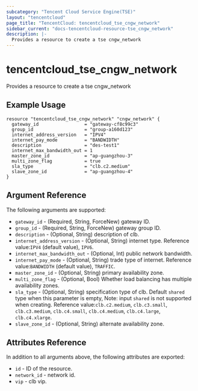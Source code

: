 ```yaml
---
subcategory: "Tencent Cloud Service Engine(TSE)"
layout: "tencentcloud"
page_title: "TencentCloud: tencentcloud_tse_cngw_network"
sidebar_current: "docs-tencentcloud-resource-tse_cngw_network"
description: |-
  Provides a resource to create a tse cngw_network
---
```


# tencentcloud_tse_cngw_network

Provides a resource to create a tse cngw_network

## Example Usage

```hcl
resource "tencentcloud_tse_cngw_network" "cngw_network" {
  gateway_id                 = "gateway-cf8c99c3"
  group_id                   = "group-a160d123"
  internet_address_version   = "IPV4"
  internet_pay_mode          = "BANDWIDTH"
  description                = "des-test1"
  internet_max_bandwidth_out = 1
  master_zone_id             = "ap-guangzhou-3"
  multi_zone_flag            = true
  sla_type                   = "clb.c2.medium"
  slave_zone_id              = "ap-guangzhou-4"
}
```

## Argument Reference

The following arguments are supported:

* `gateway_id` - (Required, String, ForceNew) gateway ID.
* `group_id` - (Required, String, ForceNew) gateway group ID.
* `description` - (Optional, String) description of clb.
* `internet_address_version` - (Optional, String) internet type. Reference value:`IPV4` (default value), `IPV6`.
* `internet_max_bandwidth_out` - (Optional, Int) public network bandwidth.
* `internet_pay_mode` - (Optional, String) trade type of internet. Reference value:`BANDWIDTH` (default value), `TRAFFIC`.
* `master_zone_id` - (Optional, String) primary availability zone.
* `multi_zone_flag` - (Optional, Bool) Whether load balancing has multiple availability zones.
* `sla_type` - (Optional, String) specification type of clb. Default `shared` type when this parameter is empty, Note: input `shared` is not supported when creating. Reference value:`clb.c2.medium`, `clb.c3.small`, `clb.c3.medium`, `clb.c4.small`, `clb.c4.medium`, `clb.c4.large`, `clb.c4.xlarge`.
* `slave_zone_id` - (Optional, String) alternate availability zone.

## Attributes Reference

In addition to all arguments above, the following attributes are exported:

* `id` - ID of the resource.
* `network_id` - network id.
* `vip` - clb vip.


